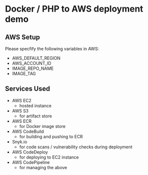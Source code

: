 # Docker / PHP to AWS deployment demo


## AWS Setup

Please specfify the following variables in AWS:

- AWS_DEFAULT_REGION
- AWS_ACCOUNT_ID
- IMAGE_REPO_NAME
- IMAGE_TAG

## Services Used

- AWS EC2
  - hosted instance
- AWS S3
  - for artifact store
- AWS ECR
  - for Docker image store
- AWS CodeBuild
  - for building and pushing to ECR
- Snyk.io
  - for code scans / vulnerability checks during deployment
- AWS CodeDeploy
  - for deploying to EC2 instance
- AWS CodePipeline
  - for managing the above

